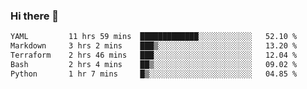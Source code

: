 ### Hi there 👋

<!--
**urzz/urzz** is a ✨ _special_ ✨ repository because its `README.md` (this file) appears on your GitHub profile.

Here are some ideas to get you started:

- 🔭 I’m currently working on ...
- 🌱 I’m currently learning ...
- 👯 I’m looking to collaborate on ...
- 🤔 I’m looking for help with ...
- 💬 Ask me about ...
- 📫 How to reach me: ...
- 😄 Pronouns: ...
- ⚡ Fun fact: ...
-->

<!--START_SECTION:waka-->

```txt
YAML         11 hrs 59 mins  █████████████░░░░░░░░░░░░   52.10 %
Markdown     3 hrs 2 mins    ███▒░░░░░░░░░░░░░░░░░░░░░   13.20 %
Terraform    2 hrs 46 mins   ███░░░░░░░░░░░░░░░░░░░░░░   12.04 %
Bash         2 hrs 4 mins    ██▒░░░░░░░░░░░░░░░░░░░░░░   09.02 %
Python       1 hr 7 mins     █▒░░░░░░░░░░░░░░░░░░░░░░░   04.85 %
```

<!--END_SECTION:waka-->
